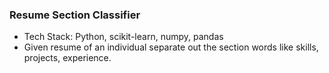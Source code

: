 ### Resume Section Classifier
* Tech Stack: Python, scikit-learn, numpy, pandas
* Given resume of an individual separate out the section words like skills, projects, experience.

